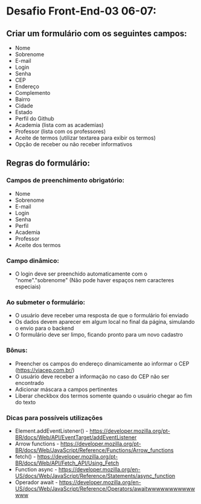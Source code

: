 # Desafio Front-End-03 06-07:

## Criar um formulário com os seguintes campos:
- Nome
- Sobrenome
- E-mail
- Login
- Senha
- CEP
- Endereço
- Complemento
- Bairro
- Cidade
- Estado
- Perfil do Github
- Academia (lista com as academias)
- Professor (lista com os professores)
- Aceite de termos (utilizar textarea para exibir os termos)
- Opção de receber ou não receber informativos


## Regras do formulário:
### Campos de preenchimento obrigatório:
- Nome
- Sobrenome
- E-mail
- Login
- Senha
- Perfil
- Academia
- Professor
- Aceite dos termos

### Campo dinâmico:
- O login deve ser preenchido automaticamente com o "nome"."sobrenome" (Não pode haver espaços nem caracteres especiais)

### Ao submeter o formulário:
- O usuário deve receber uma resposta de que o formulário foi enviado
- Os dados devem aparecer em algum local no final da página, simulando o envio para o backend
- O formulário deve ser limpo, ficando pronto para um novo cadastro

### Bônus:
- Preencher os campos do endereço dinamicamente ao informar o CEP (https://viacep.com.br/)
- O usuário deve receber a informação no caso do CEP não ser encontrado
- Adicionar máscara a campos pertinentes
- Liberar checkbox dos termos somente quando o usuário chegar ao fim do texto

### Dicas para possíveis utilizações
- Element.addEventListener() - https://developer.mozilla.org/pt-BR/docs/Web/API/EventTarget/addEventListener
- Arrow functions - https://developer.mozilla.org/pt-BR/docs/Web/JavaScript/Reference/Functions/Arrow_functions
- fetch() - https://developer.mozilla.org/pt-BR/docs/Web/API/Fetch_API/Using_Fetch
- Function async - https://developer.mozilla.org/en-US/docs/Web/JavaScript/Reference/Statements/async_function
- Operador await - https://developer.mozilla.org/en-US/docs/Web/JavaScript/Reference/Operators/awaitwwwwwwwwwwwwww